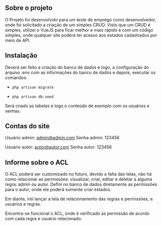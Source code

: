 ## Sobre o projeto

O Projeto foi desenvolvido para um teste de emprego como desenvolvedor, onde foi solicitado a criação de um simples CRUD. Visto que um CRUD é simples, utilizei o VueJS para ficar melhor e mais rápido e com um código simples, onde qualquer site poderá ter acesso aos estados cadastrados por meio de API.

## Instalação
Deverá ser feito a criação do banco de dados e logo, a configuração do arquivo .env com as informações do banco de dados e depois, executar os comandos: 

* `php artisan migrate`

* `php artisan db:seed`

Será criado as tabelas e logo o conteúdo de exemplo com os usuários e senhas.

## Contas do site
Usuário admin: admin@admin.com
Senha admin: 123456

Usuário autor: autor@autor.com
Senha autor: 123456

## Informe sobre o ACL
O ACL poderá ser customizado no futuro, devido a falta das telas, não há como relacionar as permissões: visualizar, criar, editar e deletar a alguma regra: admin ou autor. Defini no banco de dados diretamente as permissões para o autor, onde ele poderá somente criar estados.

Em diante, irei lançar a tela de relacionamento das regras e permissões, e usuários e regras.

Encontra-se funcional o ACL, onde é verificado as permissão de acordo com cada regra e usuário relacionado.